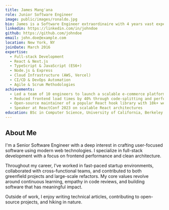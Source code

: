 ```yaml
---
title: James Mang'ana
role: Junior Software Engineer
image: public/images/ronaldo.jpg
bio: James is a Software Engineer extraordinaire with 4 years vast experience building scalable web applications and deputizing engineering teamss. He is passionate about clean code, mentoring junior developers, and leveraging modern technologies to solve real-world problems.
linkedin: https://linkedin.com/in/johndoe
github: https://github.com/johndoe
email: john.doe@example.com
location: New York, NY
joinDate: March 2016
expertise:
  - Full-stack Development
  - React & Next.js
  - TypeScript & JavaScript (ES6+)
  - Node.js & Express
  - Cloud Infrastructure (AWS, Vercel)
  - CI/CD & DevOps Automation
  - Agile & Scrum Methodologies
achievements:
  - Led a team of 10 engineers to launch a scalable e-commerce platform with 1M+ users
  - Reduced frontend load times by 40% through code-splitting and performance optimization
  - Open-source maintainer of a popular React hook library with 10k+ weekly downloads
  - Speaker at ReactConf 2023 on scalable React architectures
education: BSc in Computer Science, University of California, Berkeley
---
```


## About Me

I'm a Senior Software Engineer with a deep interest in crafting user-focused software using modern web technologies. I specialize in full-stack development with a focus on frontend performance and clean architecture.

Throughout my career, I’ve worked in fast-paced startup environments, collaborated with cross-functional teams, and contributed to both greenfield projects and large-scale refactors. My core values revolve around continuous learning, empathy in code reviews, and building software that has meaningful impact.

Outside of work, I enjoy writing technical articles, contributing to open-source projects, and hiking in nature.





